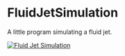 # FluidJetSimulation
A little program simulating a fluid jet.

[![Fluid Jet Simulation](https://img.youtube.com/vi/-DIihjBaK5M/0.jpg)](https://www.youtube.com/watch?v=-DIihjBaK5M)
